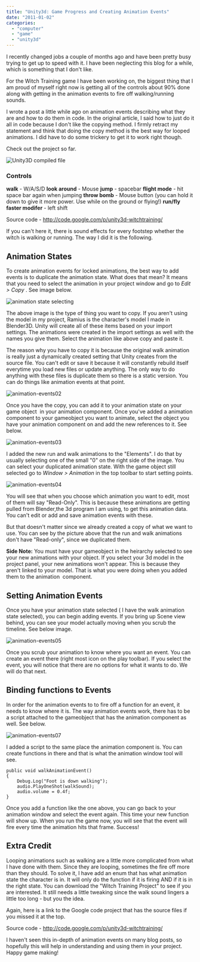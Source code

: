```yaml
---
title: "Unity3d: Game Progress and Creating Animation Events"
date: "2011-01-02"
categories: 
  - "computer"
  - "game"
  - "unity3d"
---
```


I recently changed jobs a couple of months ago and have been pretty busy trying to get up to speed with it. I have been neglecting this blog for a while, which is something that I don't like.

For the Witch Training game I have been working on, the biggest thing that I am proud of myself right now is getting all of the controls about 90% done along with getting in the animation events to fire off walking/running sounds.

I wrote a post a little while ago on animation events describing what they are and how to do them in code. In the original article, I said how to just do it all in code because I don't like the copying method. I firmly retract my statement and think that doing the copy method is the best way for looped animations. I did have to do some trickery to get it to work right though.

Check out the project so far.

![Unity3D compiled file](/unity3d/witch-training-010211.unity3d "animation-events01")

### Controls

**walk** - W/A/S/D **look around** \- Mouse **jump** \- spacebar **flight mode** - hit space bar again when jumping **throw bomb** - Mouse button (you can hold it down to give it more power. Use while on the ground or flying!) **run/fly faster modifer** - left shift

Source code - http://code.google.com/p/unity3d-witchtraining/

If you can't here it, there is sound effects for every footstep whether the witch is walking or running. The way I did it is the following.

## Animation States

To create animation events for locked animations, the best way to add events is to duplicate the animation state. What does that mean? It means that you need to select the animation in your project window and go to _Edit > Copy_ . See image below.

![animation state selecting](/images/animation-events01.jpg "animation-events01")

The above image is the type of thing you want to copy. If you aren't using the model in my project, Ramius is the character's model I made in Blender3D. Unity will create all of these items based on your import settings. The animations were created in the import settings as well with the names you give them. Select the animation like above copy and paste it.

The reason why you have to copy it is because the original walk animation is really just a dynamically created setting that Unity creates from the source file. You can't edit or save it because it will constantly rebuild itself everytime you load new files or update anything. The only way to do anything with these files is duplicate them so there is a static version. You can do things like animation events at that point.

![](/images/animation-events02.jpg "animation-events02")

Once you have the copy, you can add it to your animation state on your game object  in your animation component. Once you've added a animation component to your gameobject you want to animate, select the object you have your animation component on and add the new references to it. See below.

![](/images/animation-events03.jpg "animation-events03")

I added the new run and walk animations to the "Elements". I do that by usually selecting one of the small "0" on the right side of the image. You can select your duplicated animation state. With the game object still selected go to _Window > Animation_ in the top toolbar to start setting points.

![](/images/animation-events04.jpg "animation-events04")

You will see that when you choose which animation you want to edit, most of them will say "Read-Only". This is because these animations are getting pulled from Blender,the 3d program I am using, to get this animation data. You can't edit or add and save animation events with these.

But that doesn't matter since we already created a copy of what we want to use. You can see by the picture above that the run and walk animations don't have "Read-only", since we duplicated them.

**Side Note:** You must have your gameobject in the heirarchy selected to see your new animations with your object. If you select your 3d model in the project panel, your new animations won't appear. This is because they aren't linked to your model. That is what you were doing when you added them to the animation  component.

## Setting Animation Events

Once you have your animation state selected ( I have the walk animation state selected), you can begin adding events. If you bring up Scene view behind, you can see your model actually moving when you scrub the timeline. See below image.

![](/images/animation-events05.jpg "animation-events05")

Once you scrub your animation to know where you want an event. You can create an event there (right most icon on the play toolbar). If you select the event, you will notice that there are no options for what it wants to do. We will do that next.

## Binding functions to Events

In order for the animation events to to fire off a function for an event, it needs to know where it is. The way animation events work, there has to be a script attached to the gameobject that has the animation component as well. See below.

![](/images/animation-events07.jpg "animation-events07")

I added a script to the same place the animation component is. You can create functions in there and that is what the animation window tool will see.

    public void walkAnimationEvent()
    {
        Debug.Log("Foot is down walking");
        audio.PlayOneShot(walkSound);
        audio.volume = 0.4f;
    }

Once you add a function like the one above, you can go back to your animation window and select the event again. This time your new function will show up. When you run the game now, you will see that the event will fire every time the animation hits that frame. Success!

## Extra Credit

Looping animations such as walking are a little more complicated from what I have done with them. Since they are looping, sometimes the fire off more than they should. To solve it, I have add an enum that has what animation state the character is in. It will only do the function if it is firing AND if it is in the right state. You can download the "Witch Training Project" to see if you are interested. It still needs a little tweaking since the walk sound lingers a little too long - but you the idea.

Again, here is a link to the Google code project that has the source files if you missed it at the top.

Source code - http://code.google.com/p/unity3d-witchtraining/

I haven't seen this in-depth of animation events on many blog posts, so hopefully this will help in understanding and using them in your project. Happy game making!
